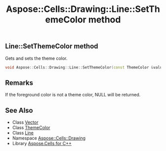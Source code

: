 ﻿---
title: Aspose::Cells::Drawing::Line::SetThemeColor method
linktitle: SetThemeColor
second_title: Aspose.Cells for C++ API Reference
description: 'Aspose::Cells::Drawing::Line::SetThemeColor method. Gets and sets the theme color in C++.'
type: docs
weight: 2700
url: /cpp/aspose.cells.drawing/line/setthemecolor/
---
## Line::SetThemeColor method


Gets and sets the theme color.

```cpp
void Aspose::Cells::Drawing::Line::SetThemeColor(const ThemeColor &value)
```

## Remarks


If the foreground color is not a theme color, NULL will be returned. 
## See Also

* Class [Vector](../../../aspose.cells/vector/)
* Class [ThemeColor](../../../aspose.cells/themecolor/)
* Class [Line](../)
* Namespace [Aspose::Cells::Drawing](../../)
* Library [Aspose.Cells for C++](../../../)

